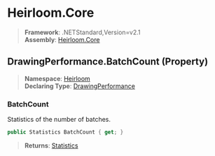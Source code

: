 # Heirloom.Core

> **Framework**: .NETStandard,Version=v2.1  
> **Assembly**: [Heirloom.Core][0]

## DrawingPerformance.BatchCount (Property)

> **Namespace**: [Heirloom][0]  
> **Declaring Type**: [DrawingPerformance][1]

### BatchCount

Statistics of the number of batches.

```cs
public Statistics BatchCount { get; }
```

> **Returns**: [Statistics][2]

[0]: ../../../Heirloom.Core.md
[1]: ../DrawingPerformance.md
[2]: ../Statistics.md
